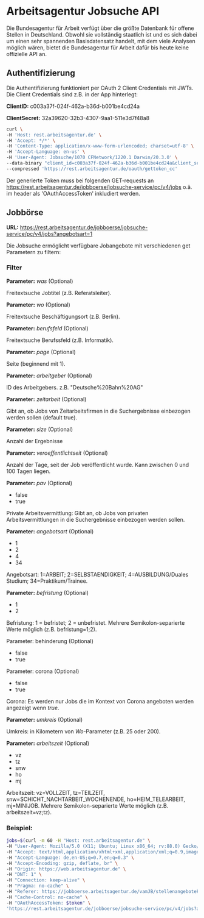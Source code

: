 # Arbeitsagentur Jobsuche API 
Die Bundesagentur für Arbeit verfügt über die größte Datenbank für offene Stellen in Deutschland. Obwohl sie vollständig staatlich ist und es sich dabei um einen sehr spannenden Basisdatensatz handelt, mit dem viele Analysen möglich wären, bietet die Bundesagentur für Arbeit dafür bis heute keine offizielle API an.


## Authentifizierung
Die Authentifizierung funktioniert per OAuth 2 Client Credentials mit JWTs.
Die Client Credentials sind z.B. in der App hinterlegt:

**ClientID:** c003a37f-024f-462a-b36d-b001be4cd24a

**ClientSecret:** 32a39620-32b3-4307-9aa1-511e3d7f48a8

```bash
curl \
-H 'Host: rest.arbeitsagentur.de' \
-H 'Accept: */*' \
-H 'Content-Type: application/x-www-form-urlencoded; charset=utf-8' \
-H 'Accept-Language: en-us' \
-H 'User-Agent: Jobsuche/1070 CFNetwork/1220.1 Darwin/20.3.0' \
--data-binary "client_id=c003a37f-024f-462a-b36d-b001be4cd24a&client_secret=32a39620-32b3-4307-9aa1-511e3d7f48a8&grant_type=client_credentials" \
--compressed 'https://rest.arbeitsagentur.de/oauth/gettoken_cc'
```

Der generierte Token muss bei folgenden GET-requests an https://rest.arbeitsagentur.de/jobboerse/jobsuche-service/pc/v4/jobs o.ä. im header als 'OAuthAccessToken' inkludiert werden.

## Jobbörse

**URL:** https://rest.arbeitsagentur.de/jobboerse/jobsuche-service/pc/v4/jobs?angebotsart=1
	

Die Jobsuche ermöglicht verfügbare Jobangebote mit verschiedenen get Parametern zu filtern:


### Filter


**Parameter:** *was* (Optional)

Freitextsuche Jobtitel (z.B. Referatsleiter).


**Parameter:** *wo*  (Optional)

Freitextsuche Beschäftigungsort (z.B. Berlin).


**Parameter:** *berufsfeld*  (Optional)

Freitextsuche Berufssfeld (z.B. Informatik).


**Parameter:** *page* (Optional)

Seite (beginnend mit 1).


**Parameter:** *arbeitgeber* (Optional)

ID des Arbeitgebers. z.B. "Deutsche%20Bahn%20AG"


**Parameter:** *zeitarbeit* (Optional)

Gibt an, ob Jobs von Zeitarbeitsfirmen in die Suchergebnisse einbezogen werden sollen (default true).


**Parameter:** *size* (Optional)

Anzahl der Ergebnisse


**Parameter:** *veroeffentlichtseit* (Optional)

Anzahl der Tage, seit der Job veröffentlicht wurde. Kann zwischen 0 und 100 Tagen liegen.


**Parameter:** *pav* (Optional)
- false 
- true

Private Arbeitsvermittlung: Gibt an, ob Jobs von privaten Arbeitsvermittlungen in die Suchergebnisse einbezogen werden sollen.


**Parameter:** *angebotsart*  (Optional)
- 1 
- 2 
- 4 
- 34

Angebotsart: 1=ARBEIT; 2=SELBSTAENDIGKEIT; 4=AUSBILDUNG/Duales Studium; 34=Praktikum/Trainee.


**Parameter:** *befristung*  (Optional)
- 1
- 2

Befristung: 1 = befristet; 2 = unbefristet. Mehrere Semikolon-separierte Werte möglich (z.B. befristung=1;2).


Parameter: behinderung (Optional)
- false 
- true


Parameter: corona (Optional)
- false 
- true

Corona: Es werden nur Jobs die im Kontext von Corona angeboten werden angezeigt wenn *true*.


**Parameter:** *umkreis* (Optional)

Umkreis: in Kilometern von *Wo*-Parameter (z.B. 25 oder 200).


**Parameter:** *arbeitszeit*  (Optional)
- vz 
- tz 
- snw
- ho 
- mj 

Arbeitszeit: vz=VOLLZEIT, tz=TEILZEIT, snw=SCHICHT_NACHTARBEIT_WOCHENENDE, ho=HEIM_TELEARBEIT, mj=MINIJOB. 
Mehrere Semikolon-separierte Werte möglich (z.B. arbeitszeit=vz;tz).


### Beispiel:
```bash
jobs=$(curl -m 60 -H "Host: rest.arbeitsagentur.de" \
-H "User-Agent: Mozilla/5.0 (X11; Ubuntu; Linux x86_64; rv:88.0) Gecko/20100101 Firefox/88.0" \
-H "Accept: text/html,application/xhtml+xml,application/xml;q=0.9,image/webp,*/*;q=0.8" \
-H "Accept-Language: de,en-US;q=0.7,en;q=0.3" \
-H "Accept-Encoding: gzip, deflate, br" \
-H "Origin: https://web.arbeitsagentur.de" \
-H "DNT: 1" \
-H "Connection: keep-alive" \
-H "Pragma: no-cache" \
-H "Referer: https://jobboerse.arbeitsagentur.de/vamJB/stellenangeboteFinden.html?execution=e1s4&" \
-H "Cache-Control: no-cache" \
-H "OAuthAccessToken: $token" \
'https://rest.arbeitsagentur.de/jobboerse/jobsuche-service/pc/v4/jobs?angebotsart=1&wo=Berlin&umkreis=200&arbeitszeit=ho;mj&page=1&size=25&pav=false')
```
